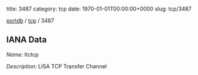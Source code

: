 title: 3487
category: tcp
date: 1970-01-01T00:00:00+0000
slug: tcp/3487

[portdb](/) / [tcp](/category/tcp.html) / 3487


## IANA Data

_Name:_ ltctcp

_Description:_ LISA TCP Transfer Channel

